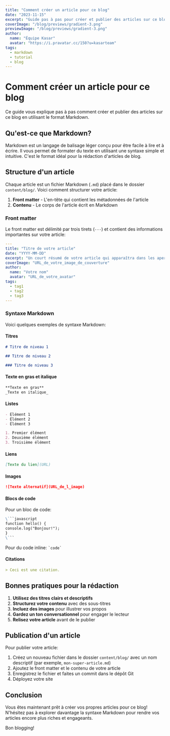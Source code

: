 ```yaml
---
title: "Comment créer un article pour ce blog"
date: "2023-11-15"
excerpt: "Guide pas à pas pour créer et publier des articles sur ce blog avec Markdown."
coverImage: "/blog/previews/gradient-3.png"
previewImage: "/blog/previews/gradient-3.png"
author:
  name: "Équipe Kasar"
  avatar: "https://i.pravatar.cc/150?u=kasarteam"
tags:
  - markdown
  - tutorial
  - blog
---
```


# Comment créer un article pour ce blog

Ce guide vous explique pas à pas comment créer et publier des articles sur ce blog en utilisant le format Markdown.

## Qu'est-ce que Markdown?

Markdown est un langage de balisage léger conçu pour être facile à lire et à écrire. Il vous permet de formater du texte en utilisant une syntaxe simple et intuitive. C'est le format idéal pour la rédaction d'articles de blog.

## Structure d'un article

Chaque article est un fichier Markdown (`.md`) placé dans le dossier `content/blog/`. Voici comment structurer votre article:

1. **Front matter** - L'en-tête qui contient les métadonnées de l'article
2. **Contenu** - Le corps de l'article écrit en Markdown

### Front matter

Le front matter est délimité par trois tirets (`---`) et contient des informations importantes sur votre article:

```yaml
---
title: "Titre de votre article"
date: "YYYY-MM-DD"
excerpt: "Un court résumé de votre article qui apparaîtra dans les aperçus."
coverImage: "URL_de_votre_image_de_couverture"
author:
  name: "Votre nom"
  avatar: "URL_de_votre_avatar"
tags:
  - tag1
  - tag2
  - tag3
---
```

### Syntaxe Markdown

Voici quelques exemples de syntaxe Markdown:

#### Titres

```markdown
# Titre de niveau 1

## Titre de niveau 2

### Titre de niveau 3
```

#### Texte en gras et italique

```markdown
**Texte en gras**
_Texte en italique_
```

#### Listes

```markdown
- Élément 1
- Élément 2
- Élément 3

1. Premier élément
2. Deuxième élément
3. Troisième élément
```

#### Liens

```markdown
[Texte du lien](URL)
```

#### Images

```markdown
![Texte alternatif](URL_de_l_image)
```

#### Blocs de code

Pour un bloc de code:

````markdown
\```javascript
function hello() {
console.log("Bonjour!");
}
\```
````

Pour du code inline: `` `code` ``

#### Citations

```markdown
> Ceci est une citation.
```

## Bonnes pratiques pour la rédaction

1. **Utilisez des titres clairs et descriptifs**
2. **Structurez votre contenu** avec des sous-titres
3. **Incluez des images** pour illustrer vos propos
4. **Gardez un ton conversationnel** pour engager le lecteur
5. **Relisez votre article** avant de le publier

## Publication d'un article

Pour publier votre article:

1. Créez un nouveau fichier dans le dossier `content/blog/` avec un nom descriptif (par exemple, `mon-super-article.md`)
2. Ajoutez le front matter et le contenu de votre article
3. Enregistrez le fichier et faites un commit dans le dépôt Git
4. Déployez votre site

## Conclusion

Vous êtes maintenant prêt à créer vos propres articles pour ce blog! N'hésitez pas à explorer davantage la syntaxe Markdown pour rendre vos articles encore plus riches et engageants.

Bon blogging!
